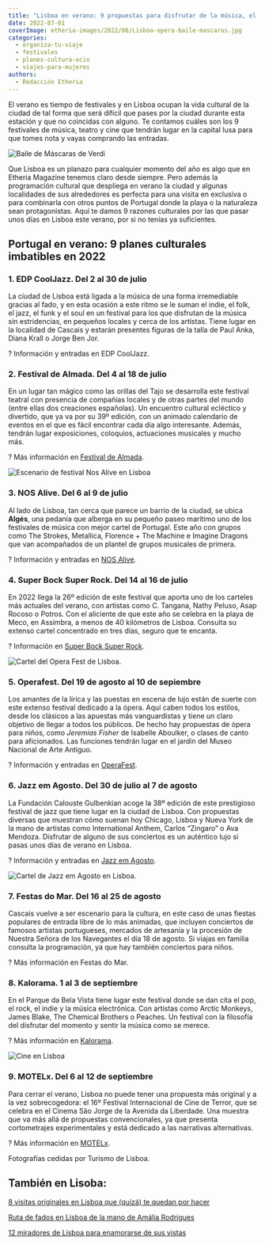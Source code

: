 ```yaml
---
title: "Lisboa en verano: 9 propuestas para disfrutar de la música, el teatro y el cine"
date: 2022-07-01
coverImage: etheria-images/2022/06/Lisboa-opera-baile-mascaras.jpg
categories: 
  - organiza-tu-viaje
  - festivales
  - planes-cultura-ocio
  - viajes-para-mujeres
authors: 
  - Redacción Etheria
---
```


El verano es tiempo de festivales y en Lisboa ocupan la vida cultural de la ciudad de tal forma que será difícil que pases por la ciudad durante esta estación y que no coincidas con alguno. Te contamos cuáles son los 9 festivales de música, teatro y cine que tendrán lugar en la capital lusa para que tomes nota y vayas comprando las entradas.

![Baile de Máscaras de Verdi](etheria-images/2022/06/Lisboa-opera-baile-mascaras.jpg "Imágenes del Opera Fest de Lisboa. © Opera Fest")

Que Lisboa es un planazo para cualquier momento del año es algo que en Etheria Magazine 
tenemos claro desde siempre. Pero además la programación cultural que despliega en 
verano la ciudad y algunas localidades de sus alrededores es perfecta para una visita en 
exclusiva o para combinarla con otros puntos de Portugal donde la playa o la naturaleza 
sean protagonistas. Aquí te damos 9 razones culturales por las que pasar unos días en 
Lisboa este verano, por si no tenías ya suficientes. 

## Portugal en verano: 9 planes culturales imbatibles en 2022

### 1\. EDP CoolJazz. Del 2 al 30 de julio

La ciudad de Lisboa está ligada a la música de una forma irremediable gracias al fado, y 
en esta ocasión a este ritmo se le suman el indie, el folk, el jazz, el funk y el soul 
en un festival para los que disfrutan de la música sin estridencias, en pequeños locales 
y cerca de los artistas. Tiene lugar en la localidad de Cascais y estarán presentes 
figuras de la talla de Paul Anka, Diana Krall o Jorge Ben Jor. 

? Información y entradas en EDP CoolJazz. 

### 2\. Festival de Almada. Del 4 al 18 de julio

En un lugar tan mágico como las orillas del Tajo se desarrolla este festival teatral con 
presencia de compañías locales y de otras partes del mundo (entre ellas dos creaciones 
españolas). Un encuentro cultural ecléctico y divertido, que ya va por su 39º edición, 
con un animado calendario de eventos en el que es fácil encontrar cada día algo 
interesante. Además, tendrán lugar exposiciones, coloquios, actuaciones musicales y 
mucho más. 

? Más información en [Festival de Almada](https://festival.ctalmada.pt/). 

![Escenario de festival Nos Alive en Lisboa](etheria-images/2022/06/Lisboa-NOS-Alive.jpg "Festival Nos Alive.")

### 3\. NOS Alive. Del 6 al 9 de julio

Al lado de Lisboa, tan cerca que parece un barrio de la ciudad, se ubica **Algés**, una 
pedanía que alberga en su pequeño paseo marítimo uno de los festivales de música con 
mejor cartel de Portugal. Este año con grupos como The Strokes, Metallica, Florence + 
The Machine e Imagine Dragons que van acompañados de un plantel de grupos musicales de 
primera. 

? Información y entradas en [NOS Alive](https://nosalive.com/). 

### 4\. Super Bock Super Rock. Del 14 al 16 de julio

En 2022 llega la 26º edición de este festival que aporta uno de los carteles más 
actuales del verano, con artistas como C. Tangana, Nathy Peluso, Asap Rocoso o Potros. 
Con el aliciente de que este año se celebra en la playa de Meco, en Assimbra, a menos de 
40 kilómetros de Lisboa. Consulta su extenso cartel concentrado en tres días, seguro que 
te encanta. 

? Información en [Super Bock Super Rock](https://www.superbocksuperrock.pt/). 

![Cartel del Opera Fest de Lisboa.](etheria-images/2022/06/Lisboa-opera-fest.jpg "Cartel del Opera Fest de Lisboa.")

### 5\. Operafest. Del 19 de agosto al 10 de sepiembre

Los amantes de la lírica y las puestas en escena de lujo están de suerte con este 
extenso festival dedicado a la ópera. Aquí caben todos los estilos, desde los clásicos a 
las apuestas más vanguardistas y tiene un claro objetivo de llegar a todos los públicos. 
De hecho hay propuestas de ópera para niños, como _Jeremias Fisher_ de Isabelle 
Aboulker, o clases de canto para aficionados. Las funciones tendrán lugar en el jardín 
del Museo Nacional de Arte Antiguo. 

? Información y entradas en [OperaFest](https://www.operafestlisboa.com/pt/). 

### 6\. Jazz em Agosto. Del 30 de julio al 7 de agosto

La Fundación Calouste Gulbenkian acoge la 38º edición de este prestigioso festival de 
jazz que tiene lugar en la ciudad de Lisboa. Con propuestas diversas que muestran cómo 
suenan hoy Chicago, Lisboa y Nueva York de la mano de artistas como International 
Anthem, Carlos “Zingaro” o Ava Mendoza. Disfrutar de alguno de sus conciertos es un 
auténtico lujo si pasas unos días de verano en Lisboa. 

? Información y entradas en [Jazz em Agosto](https://gulbenkian.pt/jazzemagosto/). 

![Cartel de Jazz em Agosto en Lisboa.](etheria-images/2022/06/Lisboa-Jazz-em-Agosto.jpg "Cartel de Jazz em Agosto en Lisboa.")

### 7\. Festas do Mar. Del 16 al 25 de agosto

Cascais vuelve a ser escenario para la cultura, en este caso de unas fiestas populares 
de entrada libre de lo más animadas, que incluyen conciertos de famosos artistas 
portugueses, mercados de artesanía y la procesión de Nuestra Señora de los Navegantes el 
día 18 de agosto. Si viajas en familia consulta la programación, ya que hay también 
conciertos para niños. 

? Más información en Festas do Mar. 

### 8\. Kalorama. 1 al 3 de septiembre

En el Parque da Bela Vista tiene lugar este festival donde se dan cita el pop, el rock, 
el indie y la música electrónica. Con artistas como Arctic Monkeys, James Blake, The 
Chemical Brothers o Peaches. Un festival con la filosofía del disfrutar del momento y 
sentir la música como se merece. 

? Más información en [Kalorama](https://meokalorama.pt/). 

![Cine en Lisboa](etheria-images/2022/06/Lisboa-Motelx.jpg "Cine de terror en el Festival MOTELx.")

### 9\. MOTELx. Del 6 al 12 de septiembre

Para cerrar el verano, Lisboa no puede tener una propuesta más original y a la vez 
sobrecogedora: el 16º Festival Internacional de Cine de Terror, que se celebra en el 
Cinema São Jorge de la Avenida da Liberdade. Una muestra que va más allá de propuestas 
convencionales, ya que presenta cortometrajes experimentales y está dedicado a las 
narrativas alternativas. 

? Más información en [MOTELx](https://www.motelx.org/). 

Fotografías cedidas por Turismo de Lisboa. 

## También en Lisoba:

[8 visitas originales en Lisboa que (quizá) te quedan por 
hacer](https://etheriamagazine.com/2021/10/27/8-visitas-originales-en-lisboa/) 

[Ruta de fados en Lisboa de la mano de Amália 
Rodrigues](https://etheriamagazine.com/2020/12/30/ruta-de-fados-en-la-lisboa-de-amalia-rodrigues/) 

[12 miradores de Lisboa para enamorarse de sus 
vistas](https://etheriamagazine.com/2018/10/30/12-miradores-para-exprimir-lisboa/)
